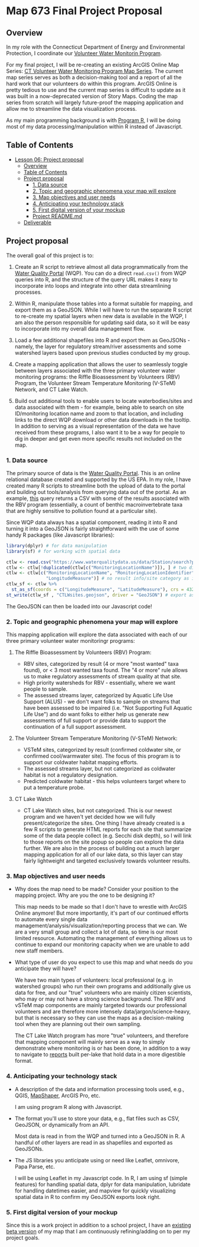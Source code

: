 # Map 673 Final Project Proposal

## Overview

In my role with the Connecticut Department of Energy and Environmental Protection, I coordinate our [Volunteer Water Monitorin Program](https://portal.ct.gov/deep/water/inland-water-monitoring/volunteer-water-monitoring-program).

For my final project, I will be re-creating an existing ArcGIS Online Map Series: [CT Volunteer Water Monitoring Program Map Series](https://ctdeep.maps.arcgis.com/apps/MapSeries/index.html?appid=9265f117579546678b70ff9dbd6d0854). The current map series serves as both a decision-making tool and a report of all the hard work that our volunteers do within this program. ArcGIS Online is pretty tedious to use and the current map series is difficult to update as it was built in a now-deprecated version of Story Maps. Coding the map series from scratch will largely future-proof the mapping application and allow me to streamline the data visualization process.

As my main programming background is with [Program R](https://www.r-project.org/), I will be doing most of my data processing/manipulation within R instead of Javascript. 

## Table of Contents
<!-- TOC -->

- [Lesson 06: Project proposal](#map-673-final-project-proposal)
    - [Overview](#overview)
    - [Table of Contents](#table-of-contents)
    - [Project proposal](#project-proposal)
        - [1. Data source](#1-data-source)
        - [2. Topic and geographic phenomena your map will explore](#2-topic-and-geographic-phenomena-your-map-will-explore)
        - [3. Map objectives and user needs](#3-map-objectives-and-user-needs)
        - [4. Anticipating your technology stack](#4-anticipating-your-technology-stack)
        - [5. First digital version of your mockup](#5-first-digital-version-of-your-mockup)
        - [Project README.md](#project-readmemd)
    - [Deliverable](#deliverable)

<!-- /TOC -->

## Project proposal 

The overall goal of this project is to:

1. Create an R script to retrieve almost all data programmatically from the [Water Quality Portal](https://www.waterqualitydata.us/) (WQP). You can do a direct `read.csv()` from WQP queries into R, and the structure of the query URL makes it easy to incorporate into loops and integrate into other data streamlining processes.

2. Within R, manipulate those tables into a format suitable for mapping, and export them as a GeoJSON. While I will have to run the separate R script to re-create my spatial layers when new data is available in the WQP, I am also the person responsible for updating said data, so it will be easy to incorporate into my overall data management flow.

3. Load a few additional shapefiles into R and export them as GeoJSONs - namely, the layer for regulatory stream/river assessments and some watershed layers based upon previous studies conducted by my group.

4. Create a mapping application that allows the user to seamlessly toggle between layers associated with the three primary volunteer water monitoring programs: the Riffle Bioassessment by Volunteers (RBV) Program, the Volunteer Stream Temperature Monitoring (V-STeM) Network, and CT Lake Watch.

5. Build out additional tools to enable users to locate waterbodies/sites and data associated with them - for example, being able to search on site ID/monitoring location name and zoom to that location, and including links to the direct WQP download or other data downloads in the tooltip. In addition to serving as a visual representation of the data we have received from these programs, I also want it to be a way for people to dig in deeper and get even more specific results not included on the map. 


### 1. Data source

The primary source of data is the [Water Quality Portal](https://www.waterqualitydata.us/). This is an online relational database created and supported by the US EPA. In my role, I have created many R scripts to streamline both the upload of data to the portal and building out tools/analysis from querying data out of the portal. As an example, [this](https://www.waterqualitydata.us/data/ActivityMetric/search?project=CT-VOLMON-RBV&mimeType=csv&zip=no&providers=NWIS&providers=STORET) query returns a CSV with some of the results associated with the RBV program (essentially, a count of benthic macroinvertebrate taxa that are highly sensitive to pollution found at a particular site). 

Since WQP data always has a spatial component, reading it into R and turning it into a GeoJSON is fairly straightforward with the use of some handy R packages (like Javascript libraries):

```R
library(dplyr) # for data manipulation
library(sf) # for working with spatial data

ctlw <- read.csv("https://www.waterqualitydata.us/data/Station/search?project=CTLakeWatch&project=Connecticut%20Lake%20Watch&mimeType=csv&zip=no&providers=NWIS&providers=STORET") # read in WQP data
ctlw <- ctlw[!duplicated(ctlw[c("MonitoringLocationName")]), ] # two different data sources (projects) so this is the important identifier
ctlw <- ctlw[c("MonitoringLocationName", "MonitoringLocationIdentifier", "LatitudeMeasure",
               "LongitudeMeasure")] # no result info/site category as i have the data stored in separate reports 
ctlw_sf <- ctlw %>%
  st_as_sf(coords = c("LongitudeMeasure", "LatitudeMeasure"), crs = 4326) # identify the spatial columns
st_write(ctlw_sf , "CTLWsites.geojson", driver = "GeoJSON") # export as geojson!
```

The GeoJSON can then be loaded into our Javascript code!

### 2. Topic and geographic phenomena your map will explore

This mapping application will explore the data associated with each of our three primary volunteer water monitoringr programs:

1. The Riffle Bioassessment by Volunteers (RBV) Program:

    * RBV sites, categorized by result (4 or more "most wanted" taxa found), or < 3 most wanted taxa found. The "4 or more" rule allows us to make regulatory assessments of stream quality at that site.
    * High priority watersheds for RBV - essentially, where we want people to sample.
    * The assessed streams layer, categorized by Aquatic Life Use Support (ALUS) - we don't want folks to sample on streams that have been assessed to be impaired (i.e. "Not Supporting Full Aquatic Life Use") and do want folks to either help us generate new assessments of full support or provide data to support the continuation of a full support assessment.

2. The Volunteer Stream Temperature Monitoring (V-STeM) Network:

    * VSTeM sites, categorized by result (confirmed coldwater site, or confirmed cool/warmwater site). The focus of this program is to support our coldwater habitat mapping efforts. 
    * The assessed streams layer, but not categorized as coldwater habitat is not a regulatory designation.
    * Predicted coldwater habitat - this helps volunteers target where to put a temperature probe.

3. CT Lake Watch

    * CT Lake Watch sites, but not categorized. This is our newest program and we haven't yet decided how we will fully present/categorize the sites. One thing I have already created is a few R scripts to generate HTML reports for each site that summarize some of the data people collect (e.g. Secchi disk depth), so I will link to those reports on the site popup so people can explore the data further. We are also in the process of building out a much larger mapping application for all of our lake data, so this layer can stay fairly lightweight and targeted exclusively towards volunteer results.


### 3. Map objectives and user needs

* Why does the map need to be made? Consider your position to the mapping project. Why are you the one to be designing it?

    This map needs to be made so that I don't have to wrestle with ArcGIS Online anymore! But more importantly, it's part of our continued efforts to automate every single data management/analysis/visualization/reporting process that we can. We are a very small group and collect a lot of data, so time is our most limited resource. Automating the management of everything allows us to continue to expand our monitoring capacity when we are unable to add new staff members.

* What type of user do you expect to use this map and what needs do you anticipate they will have? 

    We have two main types of volunteers: local professional (e.g. in watershed groups) who run their own programs and additionally give us data for free, and our "true" volunteers who are mainly citizen scientists, who may or may not have a strong science background. The RBV and vSTeM map components are mainly targeted towards our professional volunteers and are therefore more intensely data/jargon/science-heavy, but that is necessary so they can use the maps as a decision-making tool when they are planning out their own sampling. 
    
    The CT Lake Watch program has more "true" volunteers, and therefore that mapping component will mainly serve as a way to simply demonstrate where monitoring is or has been done, in addition to a way to navigate to [reports](https://ctdeepwatermonitoring.github.io/ctlakewatch/) built per-lake that hold data in a more digestible format. 

### 4. Anticipating your technology stack

* A description of the data and information processing tools used, e.g., QGIS, [MapShaper](http://www.mapshaper.org/), ArcGIS Pro, etc.

    I am using program R along with Javascript.

* The format you'll use to store your data, e.g., flat files such as CSV, GeoJSON, or dynamically from an API.

    Most data is read in from the WQP and turned into a GeoJSON in R. A handful of other layers are read in as shapefiles and exported as GeoJSONs. 

* The JS libraries you anticipate using or need like Leaflet, omnivore, Papa Parse, etc.

    I will be using Leaflet in my Javascript code. In R, I am using sf (simple features) for handling spatial data, dplyr for data manipulation, lubridate for handling datetimes easier, and mapview for quickly visualizing spatial data in R to confirm my GeoJSON exports look right.

### 5. First digital version of your mockup

Since this is a work project in addition to a school project, I have an [existing beta version](https://c-edwards-eco.github.io/Volmon-Map-App/) of my map that I am continuously refining/adding on to per my project goals.



